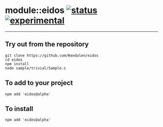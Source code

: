 
# module::eidos  [![status](https://github.com/Wandalen/eidos/workflows/publish/badge.svg)](https://github.com/Wandalen/eidos/actions?query=workflow%3Apublish) [![experimental](https://img.shields.io/badge/stability-experimental-orange.svg)](https://github.com/emersion/stability-badges#experimental)

___

## Try out from the repository
```
git clone https://github.com/Wandalen/eidos
cd eidos
npm install
node sample/trivial/Sample.s
```

## To add to your project
```
npm add 'eidos@alpha'
```


## To install
```
npm add 'eidos@alpha'
```

